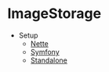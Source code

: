 # ImageStorage

- Setup
  - [Nette](nette.md)
  - [Symfony](symfony.md)
  - [Standalone](standalone.md)

